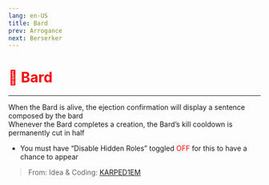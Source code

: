 ```yaml
---
lang: en-US
title: Bard
prev: Arrogance
next: Berserker
---
```


# <font color=red>🎻 <b>Bard</b></font> <Badge text="Hidden" type="tip" vertical="middle"/>
---

When the Bard is alive, the ejection confirmation will display a sentence composed by the bard<br>
Whenever the Bard completes a creation, the Bard’s kill cooldown is permanently cut in half
* You must have “Disable Hidden Roles” toggled <font color=red>OFF</font> for this to have a chance to appear

> From: Idea & Coding: [KARPED1EM](https://github.com/KARPED1EM)
